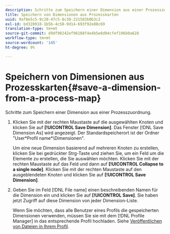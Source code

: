 ```yaml
---
description: Schritte zum Speichern einer Dimension aus einer Prozesszuordnung.
title: Speichern von Dimensionen aus Prozesskarten
uuid: 9af8e5c5-9c20-47c5-8c30-221583b0b3c2
exl-id: bd328918-1b5b-4c58-9d14-693f92e88c69
translation-type: tm+mt
source-git-commit: d9df90242ef96188f4e4b5e6d04cfef196b0a628
workflow-type: tm+mt
source-wordcount: '145'
ht-degree: 9%

---
```


# Speichern von Dimensionen aus Prozesskarten{#save-a-dimension-from-a-process-map}

Schritte zum Speichern einer Dimension aus einer Prozesszuordnung.

1. Klicken Sie mit der rechten Maustaste auf die ausgewählten Knoten und klicken Sie auf **[!UICONTROL Save Dimension]**. Das Fenster [!DNL Save Dimension As] wird angezeigt. Der Standardspeicherort ist der Ordner &quot;User\*Profil name*\Dimensionen&quot;.

   Um eine neue Dimension basierend auf mehreren Knoten zu erstellen, klicken Sie bei gedrückter Strg-Taste und ziehen Sie, um ein Feld um die Elemente zu erstellen, die Sie auswählen möchten. Klicken Sie mit der rechten Maustaste auf das Feld und dann auf **[!UICONTROL Collapse to a single node]**. Klicken Sie mit der rechten Maustaste auf den ausgeblendeten Knoten und klicken Sie auf **[!UICONTROL Save Dimension]**.

1. Geben Sie im Feld [!DNL File name] einen beschreibenden Namen für die Dimension ein und klicken Sie auf **[!UICONTROL Save]**. Sie haben jetzt Zugriff auf diese Dimension von jeder Dimension-Liste.

   Wenn Sie möchten, dass alle Benutzer eines Profils die gespeicherten Dimensionen verwenden, müssen Sie sie mit dem [!DNL Profile Manager] in das entsprechende Profil hochladen. Siehe [Veröffentlichen von Dateien in Ihrem Profil](../../../../home/c-get-started/c-admin-intrf/c-prof-mgr/t-pub-files-wkg-prof.md#task-a0106e010c834d16bd60eef4721b6af9).
